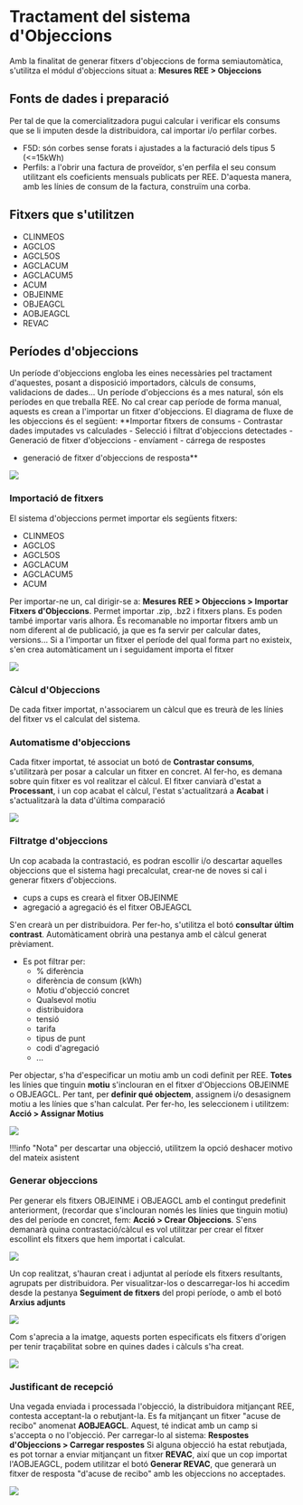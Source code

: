 # Tractament del sistema d'Objeccions

Amb la finalitat de generar fitxers d'objeccions de forma semiautomàtica, s'utilitza
el módul d'objeccions situat a: **Mesures REE > Objeccions**

## Fonts de dades i preparació

Per tal de que la comercialitzadora pugui calcular i verificar els consums que se
li imputen desde la distribuidora, cal importar i/o perfilar corbes.

* F5D: són corbes sense forats i ajustades a la facturació dels tipus 5 (<=15kWh)
* Perfils: a l'obrir una factura de proveïdor, s'en perfila el seu consum
utilitzant els coeficients mensuals publicats per REE. D'aquesta manera, amb les
línies de consum de la factura, construïm una corba.

## Fitxers que s'utilitzen

* CLINMEOS
* AGCLOS
* AGCL5OS
* AGCLACUM
* AGCLACUM5
* ACUM
* OBJEINME
* OBJEAGCL
* AOBJEAGCL
* REVAC

## Períodes d'objeccions

Un període d'objeccions engloba les eines necessàries pel tractament
d'aquestes, posant a disposició importadors, càlculs de consums, validacions de dades...
Un període d'objeccions és a mes natural, són els períodes en que treballa REE.
No cal crear cap període de forma manual, aquests es crean a l'importar un fitxer
d'objeccions.
El diagrama de fluxe de les objeccions és el següent: **Importar fitxers de consums -
Contrastar dades imputades vs calculades - Selecció i filtrat d'objeccions
detectades - Generació de fitxer d'objeccions - envíament - cárrega de respostes
- generació de fitxer d'objeccions de resposta**

![](_static/medidas/objeciones_principal.png)

### Importació de fitxers

El sistema d'objeccions permet importar els següents fitxers:

* CLINMEOS
* AGCLOS
* AGCL5OS
* AGCLACUM
* AGCLACUM5
* ACUM

Per importar-ne un, cal dirigir-se a: **Mesures REE > Objeccions > Importar Fitxers d'Objeccions**.
Permet importar .zip, .bz2 i fitxers plans. Es poden també importar varis alhora. És recomanable
no importar fitxers amb un nom diferent al de publicació, ja que es fa servir
per calcular dates, versions...
Si a l'importar un fitxer el període del qual forma part no existeix, s'en crea
automàticament un i seguidament importa el fitxer

![](_static/medidas/objeciones_importador.png)

### Càlcul d'Objeccions

De cada fitxer importat, n'associarem un càlcul que es treurà de les línies del fitxer
vs el calculat del sistema.

### Automatisme d'objeccions

Cada fitxer importat, té associat un botó de **Contrastar consums**, s'utilitzarà
per posar a calcular un fitxer en concret. Al fer-ho, es demana sobre quin fitxer
es vol realitzar el càlcul.
El fitxer canviarà d'estat a **Processant**, i un cop acabat el càlcul, l'estat
s'actualitzará a **Acabat** i s'actualitzarà la data d'última comparació

![](_static/medidas/objeciones_func_basico_clinmeos.png)

### Filtratge d'objeccions

Un cop acabada la contrastació, es podran escollir i/o descartar aquelles
objeccions que el sistema hagi precalculat, crear-ne de noves si cal i generar
fitxers d'objeccions.

* cups a cups es crearà el fitxer OBJEINME
* agregació a agregació és el fitxer OBJEAGCL

S'en crearà un per distribuidora.
Per fer-ho, s'utilitza el botó **consultar últim contrast**. Automàticament
obrirà una pestanya amb el càlcul generat prèviament.

* Es pot filtrar per:
  * % diferència
  * diferència de consum (kWh)
  * Motiu d'objecció concret
  * Qualsevol motiu
  * distribuidora
  * tensió
  * tarifa
  * tipus de punt
  * codi d'agregació
  * ...

Per objectar, s'ha d'especificar un motiu amb un codi definit per REE.
**Totes** les línies que tinguin **motiu** s'inclouran en el fitxer d'Objeccions
OBJEINME o OBJEAGCL. Per tant, per **definir qué objectem**, assignem i/o desasignem
motiu a les línies que s'han calculat. Per fer-ho, les seleccionem i utilitzem:
**Acció > Assignar Motius**

![](_static/medidas/objeciones_motivos.png)

!!!info "Nota"
    per descartar una objecció, utilitzem la opció deshacer motivo del mateix
    asistent

### Generar objeccions

Per generar els fitxers OBJEINME i OBJEAGCL amb el contingut predefinit anteriorment,
(recordar que s'inclouran només les línies que tinguin motiu) des del període en
concret, fem: **Acció > Crear Objeccions**. S'ens demanarà quina contrastació/càlcul
es vol utilitzar per crear el fitxer escollint els fitxers que hem importat i calculat.

![](_static/medidas/objeciones_generar.png)

Un cop realitzat, s'hauran creat i adjuntat al període els fitxers resultants, agrupats
per distribuidora. Per visualitzar-los o descarregar-los hi accedim desde la
pestanya **Seguiment de fitxers** del propi període, o amb el botó **Arxius adjunts**

![](_static/medidas/objeciones_ficheros_generados.png)

Com s'aprecia a la imatge, aquests porten especificats els fitxers d'origen per tenir
traçabilitat sobre en quines dades i càlculs s'ha creat.

![](_static/medidas/objeciones_integridad.png)

### Justificant de recepció

Una vegada enviada i processada l'objecció, la distribuidora mitjançant REE, contesta
acceptant-la o rebutjant-la. Es fa mitjançant un fitxer "acuse de recibo" anomenat **AOBJEAGCL**. Aquest,
té indicat amb un camp si s'accepta o no l'objecció.
Per carregar-lo al sistema: **Respostes d'Objeccions > Carregar respostes**
Si alguna objecció ha estat rebutjada, es pot tornar a enviar mitjançant un fitxer **REVAC**, així que
un cop importat l'AOBJEAGCL, podem utilitzar el botó **Generar REVAC**, que generarà un fitxer
de resposta "d'acuse de recibo" amb les objeccions no acceptades.

![](_static/medidas/objeciones_revac.png)
